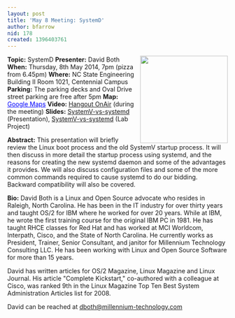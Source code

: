 ```yaml
---
layout: post
title: 'May 8 Meeting: SystemD'
author: bfarrow
nid: 178
created: 1396403761
---
```

<img src="http://trilug.org/~bfarrow/systemd.jpg" align=right width=200>
<strong>Topic:</strong> SystemD
<strong>Presenter:</strong> David Both
<strong>When:</strong> Thursday, 8th May 2014, 7pm (pizza from 6.45pm)
<strong>Where:</strong> NC State Engineering Building II Room 1021, Centennial Campus
<strong>Parking:</strong> The parking decks and Oval Drive street parking are free after 5pm
<strong>Map:</strong> <a href="https://maps.google.com/maps?f=q&amp;source=embed&amp;hl=en&amp;geocode=&amp;q=ncsu+dept+of+electrical+and+computer+engineering&amp;aq=&amp;sll=35.77222,-78.674281&amp;sspn=0.001717,0.002307&amp;num=10&amp;ie=UTF8&amp;hq=ncsu+dept+of+electrical+and+computer+engineering&amp;hnear=&amp;ll=35.772117,-78.673933&amp;spn=0.004856,0.004613&amp;t=h&amp;z=14&amp;iwloc=A&amp;cid=7201020630335914881" style="color:#0000FF;text-align:left">Google Maps</a>
<strong>Video:</strong> <a href="https://plus.google.com/+TrilugOrg">Hangout OnAir</a> (during the meeting) 
<strong>Slides:</strong> <a href="http://trilug.org/~bfarrow/2014-05-08/SystemV-vs-systemd.odp">SystemV-vs-systemd</a> (Presentation), <a href="http://trilug.org/~bfarrow/2014-05-08/SystemV-vs-systemd.odt">SystemV-vs-systemd</a> (Lab Project)

<strong>Abstract:</strong>
This presentation will briefly review the Linux boot process and the old SystemV startup process. It will then discuss in more detail the startup process using systemd, and the reasons for creating the new systemd daemon and some of the advantages it provides. We will also discuss configuration files and some of the more common commands required to cause systemd to do our bidding.  Backward compatibility will also be covered.

<strong>Bio:</strong>
David Both is a Linux and Open Source advocate who resides in Raleigh, North Carolina. He has been in the IT industry for over thirty years and taught OS/2 for IBM where he worked for over 20 years. While at IBM, he wrote the first training course for the original IBM PC in 1981. He has taught RHCE classes for Red Hat and has worked at MCI Worldcom, Interpath, Cisco, and the State of North Carolina. He currently works as President, Trainer, Senior Consultant, and janitor for Millennium Technology Consulting LLC. He has been working with Linux and Open Source Software for more than 15 years.

David has written articles for OS/2 Magazine, Linux Magazine and Linux Journal. His article "Complete Kickstart," co-authored with a colleague at Cisco, was ranked 9th in the Linux Magazine Top Ten Best System Administration Articles list for 2008.

David can be reached at dboth@millennium-technology.com
